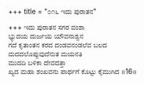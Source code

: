 +++
title = "೦೧೬ ಇದು ಪುರಾತನ"

+++
ಇದು ಪುರಾತನ ಸಗರ ವಂಶಾ   
ಭ್ಯುದಯ ದುರ್ಜಯ ಯೌವನಾಶ್ವನ  
ಗದೆ ಕೃತಾಂತನ ಕರದ ದಂಡವನಂಡಲೆವ ಬಲದ       
ಮದದಲೊಪ್ಪುವುದೆನುತ ಮಯನತಿ            
ಮುದದಿ ಬಳಿಕಾ ದೇವದತ್ತಾ    
ಖ್ಯದ ಮಹಾ ಶಂಖವನು ಪಾರ್ಥಗೆ ಕೊಟ್ಟು ಕೈಮುಗಿದ     ॥16॥